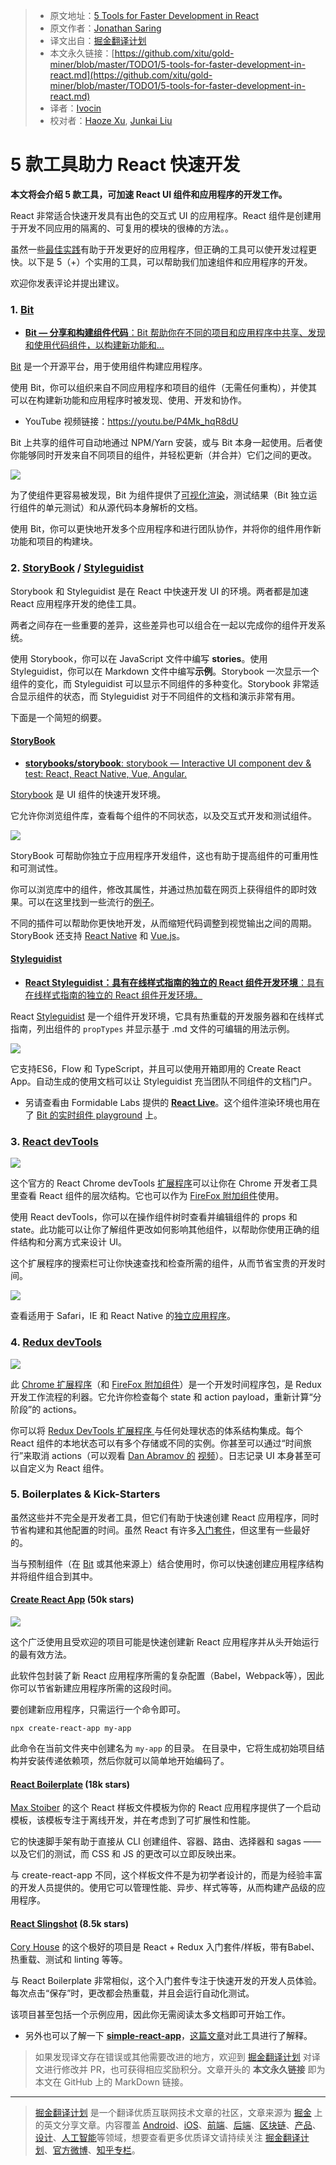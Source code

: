 > * 原文地址：[5 Tools for Faster Development in React](https://blog.bitsrc.io/5-tools-for-faster-development-in-react-676f134050f2)
> * 原文作者：[Jonathan Saring](https://blog.bitsrc.io/@JonathanSaring?source=post_header_lockup)
> * 译文出自：[掘金翻译计划](https://github.com/xitu/gold-miner)
> * 本文永久链接：[https://github.com/xitu/gold-miner/blob/master/TODO1/5-tools-for-faster-development-in-react.md](https://github.com/xitu/gold-miner/blob/master/TODO1/5-tools-for-faster-development-in-react.md)
> * 译者：[Ivocin](https://github.com/Ivocin)
> * 校对者：[Haoze Xu](https://github.com/ElizurHz), [Junkai Liu](https://github.com/Moonliujk)

# 5 款工具助力 React 快速开发

**本文将会介绍 5 款工具，可加速 React UI 组件和应用程序的开发工作。**

React 非常适合快速开发具有出色的交互式 UI 的应用程序。React 组件是创建用于开发不同应用的隔离的、可复用的模块的很棒的方法。。

虽然一些[最佳实践](https://blog.bitsrc.io/how-to-write-better-code-in-react-best-practices-b8ca87d462b0)有助于开发更好的应用程序，但正确的工具可以使开发过程更快。以下是 5（+）个实用的工具，可以帮助我们加速组件和应用程序的开发。

欢迎你发表评论并提出建议。

### 1. [Bit](https://bitsrc.io)

- [**Bit — 分享和构建组件代码**：Bit 帮助你在不同的项目和应用程序中共享、发现和使用代码组件，以构建新功能和...](https://bitsrc.io "https://bitsrc.io")

[Bit](https://bitsrc.io) 是一个开源平台，用于使用组件构建应用程序。

使用 Bit，你可以组织来自不同应用程序和项目的组件（无需任何重构），并使其可以在构建新功能和应用程序时被发现、使用、开发和协作。

- YouTube 视频链接：https://youtu.be/P4Mk_hqR8dU

Bit 上共享的组件可自动地通过 NPM/Yarn 安装，或与 Bit 本身一起使用。后者使你能够同时开发来自不同项目的组件，并轻松更新（并合并）它们之间的更改。

![](https://cdn-images-1.medium.com/max/1000/1*1aWFQBNr5aEQ1OnquZrIxw.png)

为了使组件更容易被发现，Bit 为组件提供了[可视化渲染](https://blog.bitsrc.io/introducing-the-live-react-component-playground-d8c281352ee7)，测试结果（Bit 独立运行组件的单元测试）和从源代码本身解析的文档。

使用 Bit，你可以更快地开发多个应用程序和进行团队协作，并将你的组件用作新功能和项目的构建块。

### 2. [StoryBook](https://storybook.js.org/) / [Styleguidist](https://react-styleguidist.js.org/)

Storybook 和 Styleguidist 是在 React 中快速开发 UI 的环境。两者都是加速 React 应用程序开发的绝佳工具。 

两者之间存在一些重要的差异，这些差异也可以组合在一起以完成你的组件开发系统。

使用 Storybook，你可以在 JavaScript 文件中编写 **stories**。使用 Styleguidist，你可以在 Markdown 文件中编写**示例**。Storybook 一次显示一个组件的变化，而 Styleguidist 可以显示不同组件的多种变化。Storybook 非常适合显示组件的状态，而 Styleguidist 对于不同组件的文档和演示非常有用。

下面是一个简短的纲要。

#### [StoryBook](https://storybook.js.org/)

- [**storybooks/storybook**: storybook — Interactive UI component dev & test: React, React Native, Vue, Angular.](https://github.com/storybooks/storybook "https://github.com/storybooks/storybook")

[Storybook](https://github.com/storybooks/storybook) 是 UI 组件的快速开发环境。

它允许你浏览组件库，查看每个组件的不同状态，以及交互式开发和测试组件。

![](https://cdn-images-1.medium.com/max/800/1*8T0opytn0oYuEMpd8PRTsw.gif)

StoryBook 可帮助你独立于应用程序开发组件，这也有助于提高组件的可重用性和可测试性。

你可以浏览库中的组件，修改其属性，并通过热加载在网页上获得组件的即时效果。可以在这里找到一些流行的[例子](https://storybook.js.org/examples/)。

不同的插件可以帮助你更快地开发，从而缩短代码调整到视觉输出之间的周期。StoryBook 还支持 [React Native](https://facebook.github.io/react-native/) 和 [Vue.js](https://vuejs.org/)。

#### [Styleguidist](https://react-styleguidist.js.org/)

- [**React Styleguidist：具有在线样式指南的独立的 React 组件开发环境**：具有在线样式指南的独立的 React 组件开发环境。](https://react-styleguidist.js.org/ "https://react-styleguidist.js.org/")

React [Styleguidist](https://github.com/styleguidist/react-styleguidist) 是一个组件开发环境，它具有热重载的开发服务器和在线样式指南，列出组件的 `propTypes` 并显示基于 .md 文件的可编辑的用法示例。

![](https://cdn-images-1.medium.com/max/800/1*9V2nSEgH1VUbmXd5Dq-hnA.gif)

它支持ES6，Flow 和 TypeScript，并且可以使用开箱即用的 Create React App。自动生成的使用文档可以让 Styleguidist 充当团队不同组件的文档门户。

* 另请查看由 Formidable Labs 提供的 [**React Live**](https://github.com/FormidableLabs/react-live)。这个组件渲染环境也用在了 [Bit 的实时组件 playground](https://bitsrc.io/bit/movie-app/components/hero) 上。

### 3. [React devTools](https://chrome.google.com/webstore/detail/react-developer-tools/fmkadmapgofadopljbjfkapdkoienihi?hl=en)

![](https://cdn-images-1.medium.com/max/800/1*9XrmfPqh_naIBlTi7dv3Hw.gif)

这个官方的 React Chrome devTools [扩展程序](https://chrome.google.com/webstore/detail/react-developer-tools/fmkadmapgofadopljbjfkapdkoienihi?hl=en)可以让你在 Chrome 开发者工具里查看 React 组件的层次结构。它也可以作为 [FireFox 附加组件](https://addons.mozilla.org/en-US/firefox/addon/react-devtools/)使用。

使用 React devTools，你可以在操作组件树时查看并编辑组件的 props 和 state。此功能可以让你了解组件更改如何影响其他组件，以帮助你使用正确的组件结构和分离方式来设计 UI。

这个扩展程序的搜索栏可让你快速查找和检查所需的组件，从而节省宝贵的开发时间。

![](https://cdn-images-1.medium.com/max/800/1*GAPOIeQHhPFS5D0ccHHy7w.gif)

查看适用于 Safari，IE 和 React Native 的[独立应用程序](https://github.com/facebook/react-devtools/tree/master/packages/react-devtools)。

### 4. [Redux devTools](http://extension.remotedev.io/)

![](https://cdn-images-1.medium.com/max/800/1*RESAzFvlkgBlU4IgRGQjaA.gif)

此 [Chrome 扩展程序](https://github.com/zalmoxisus/redux-devtools-extension)（和 [FireFox 附加组件](https://addons.mozilla.org/en-US/firefox/addon/remotedev/)）是一个开发时间程序包，是 Redux 开发工作流程的利器。它允许你检查每个 state 和 action payload，重新计算“分阶段”的 actions。

你可以将 [Redux DevTools 扩展程序 ](https://github.com/zalmoxisus/redux-devtools-extension)与任何处理状态的体系结构集成。每个 React 组件的本地状态可以有多个存储或不同的实例。你甚至可以通过“时间旅行”来取消 actions（可以观看 [Dan Abramov 的](https://medium.com/@dan_abramov) [视频](https://www.youtube.com/watch?v=xsSnOQynTHs)）。日志记录 UI 本身甚至可以自定义为 React 组件。

### 5. Boilerplates & Kick-Starters

虽然这些并不完全是开发者工具，但它们有助于快速创建 React 应用程序，同时节省构建和其他配置的时间。虽然 React 有许多[入门套件](https://reactjs.org/community/starter-kits.html)，但这里有一些最好的。

当与预制组件（在 [Bit](https://bitsrc.io) 或其他来源上）结合使用时，你可以快速创建应用程序结构并将组件组合到其中。

#### [Create React App](https://github.com/facebook/create-react-app) (50k stars)

![](https://cdn-images-1.medium.com/max/800/1*2aquNYnmp7YHa2TeefS9Ew.gif)

这个广泛使用且受欢迎的项目可能是快速创建新 React 应用程序并从头开始运行的最有效方法。

此软件包封装了新 React 应用程序所需的复杂配置（Babel，Webpack等），因此你可以节省新建应用程序所需的这段时间。

要创建新应用程序，只需运行一个命令即可。

```
npx create-react-app my-app
```

此命令在当前文件夹中创建名为 `my-app` 的目录。
在目录中，它将生成初始项目结构并安装传递依赖项，然后你就可以简单地开始编码了。

#### [React Boilerplate](https://github.com/react-boilerplate/react-boilerplate) (18k stars)

[Max Stoiber](https://medium.com/@mxstbr) 的这个 React 样板文件模板为你的 React 应用程序提供了一个启动模板，该模板专注于离线开发，并在考虑到了可扩展性和性能。

它的快速脚手架有助于直接从 CLI 创建组件、容器、路由、选择器和 sagas —— 以及它们的测试，而 CSS 和 JS 的更改可以立即反映出来。

与 create-react-app 不同，这个样板文件不是为初学者设计的，而是为经验丰富的开发人员提供的。使用它可以管理性能、异步、样式等等，从而构建产品级的应用程序。

#### [React Slingshot](https://github.com/coryhouse/react-slingshot) (8.5k stars)

[Cory House](https://medium.com/@housecor) 的这个极好的项目是 React + Redux 入门套件/样板，带有Babel、热重载、测试和 linting 等等。

与 React Boilerplate 非常相似，这个入门套件专注于快速开发的开发人员体验。每次点击“保存”时，更改都会热重载，并且会运行自动化测试。

该项目甚至包括一个示例应用，因此你无需阅读太多文档即可开始工作。

* 另外也可以了解一下 [**simple-react-app**](https://github.com/Kornil/simple-react-app)，[这篇文章](https://medium.com/@francesco.agnoletto/i-didnt-like-create-react-app-so-i-created-my-own-boilerplate-190a7dd5d74)对此工具进行了解释。

> 如果发现译文存在错误或其他需要改进的地方，欢迎到 [掘金翻译计划](https://github.com/xitu/gold-miner) 对译文进行修改并 PR，也可获得相应奖励积分。文章开头的 **本文永久链接** 即为本文在 GitHub 上的 MarkDown 链接。


---

> [掘金翻译计划](https://github.com/xitu/gold-miner) 是一个翻译优质互联网技术文章的社区，文章来源为 [掘金](https://juejin.im) 上的英文分享文章。内容覆盖 [Android](https://github.com/xitu/gold-miner#android)、[iOS](https://github.com/xitu/gold-miner#ios)、[前端](https://github.com/xitu/gold-miner#前端)、[后端](https://github.com/xitu/gold-miner#后端)、[区块链](https://github.com/xitu/gold-miner#区块链)、[产品](https://github.com/xitu/gold-miner#产品)、[设计](https://github.com/xitu/gold-miner#设计)、[人工智能](https://github.com/xitu/gold-miner#人工智能)等领域，想要查看更多优质译文请持续关注 [掘金翻译计划](https://github.com/xitu/gold-miner)、[官方微博](http://weibo.com/juejinfanyi)、[知乎专栏](https://zhuanlan.zhihu.com/juejinfanyi)。
